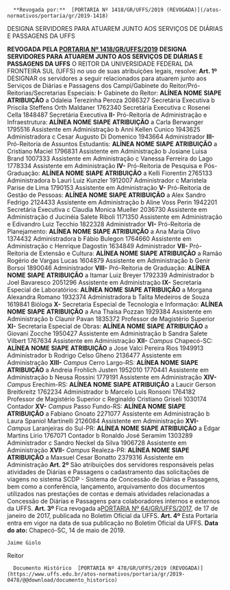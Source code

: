       **Revogada por:**  [PORTARIA Nº 1418/GR/UFFS/2019 (REVOGADA)](/atos-normativos/portaria/gr/2019-1418) 

   DESIGNA SERVIDORES PARA ATUAREM JUNTO AOS SERVIÇOS DE DIÁRIAS E PASSAGENS DA UFFS  

 **REVOGADA PELA [PORTARIA Nº 1418/GR/UFFS/2019](https://www.uffs.edu.br/../2019-1418)**  **DESIGNA SERVIDORES PARA ATUAREM JUNTO AOS SERVIÇOS DE DIÁRIAS E PASSAGENS DA UFFS** O REITOR DA UNIVERSIDADE FEDERAL DA FRONTEIRA SUL (UFFS) no uso de suas atribuições legais, resolve:  **Art. 1º**  DESIGNAR os servidores a seguir relacionados para atuarem junto aos Serviços de Diárias e Passagens dos Campi/Gabinete do Reitor/Pró-Reitorias/Secretarias Especiais:   **I-** Gabinete do Reitor:     **ALÍNEA**   **NOME**   **SIAPE**   **ATRIBUIÇÃO**     a   Odaleia Terezinha Peroza   2086327  Secretária Executiva    b   Priscila Steffens Orth Maldaner   1762340   Secretária Executiva     c   Rosenei Cella   1848487   Secretária Executiva       **II-** Pró-Reitoria de Administração e Infraestrutura:     **ALÍNEA**   **NOME**   **SIAPE**   **ATRIBUIÇÃO**     a   Carla Berwanger   1795516   Assistente em Administração     b   Anni Kellen Cunico   1943625   Administradora     c   Cesar Augusto Di Domenico   1943664   Administrador       **III-** Pró-Reitoria de Assuntos Estudantis:     **ALÍNEA**   **NOME**   **SIAPE**   **ATRIBUIÇÃO**     a   Cristiano Maciel   1796831  Assistente em Administração    b   Josiane Luisa Brand   1007333   Assistente em Administração     c   Vanessa Ferreira do Lago   1778334   Assistente em Administração       **IV-** Pró-Reitoria de Pesquisa e Pós-Graduação:     **ALÍNEA**   **NOME**   **SIAPE**   **ATRIBUIÇÃO**     a   Kelli Fiorentin   2765133   Administradora     b   Lauri Luiz Kunzler   1912007   Administrador     c   Maristela Parise de Lima   1790153   Assistente em Administração       **V-** Pró-Reitoria de Gestão de Pessoas:     **ALÍNEA**   **NOME**   **SIAPE**   **ATRIBUIÇÃO**     a   Alex Sandro Fedrigo   2124433   Assistente em Administração     b   Aline Voss Perin   1942201   Secretária Executiva     c   Claudia Monica Mueller   2036730   Assistente em Administração     d   Jucinéia Salete Riboli   1171350   Assistente em Administração     e   Edivandro Luiz Tecchio   1822328   Administrador       **VI-** Pró-Reitoria de Planejamento:     **ALÍNEA**   **NOME**   **SIAPE**   **ATRIBUIÇÃO**     a   Ana Maria Olivo   1374432   Administradora     b   Fábio Bulegon   1764660   Assistente em Administração     c   Henrique Dagostin   1634849   Administrador       **VII-** Pró-Reitoria de Extensão e Cultura:     **ALÍNEA**   **NOME**   **SIAPE**   **ATRIBUIÇÃO**     a   Ramão Rogério de Vargas Lucas   1604879   Assistente em Administração     b   Genir Borsoi   1890046   Administrador       **VIII-** Pró-Reitoria de Graduação:     **ALÍNEA**   **NOME**   **SIAPE**   **ATRIBUIÇÃO**     a   Itamar Luiz Breyer   1792339   Administrador     b   Joel Bavaresco   2051296   Assistente em Administração       **IX-** Secretaria Especial de Laboratórios:     **ALÍNEA**   **NOME**   **SIAPE**   **ATRIBUIÇÃO**     a  Morgana Alexandra Romano  1932374   Administradora     b   Talita Medeiros de Souza   1619841   Bióloga       **X-** Secretaria Especial de Tecnologia e Informação:     **ALÍNEA**   **NOME**   **SIAPE**   **ATRIBUIÇÃO**     a   Ana Thaísa Pozzan   1929384   Assistente em Administração     b   Claunir Pavan   1835372   Professor de Magistério Superior       **XI-** Secretaria Especial de Obras:     **ALÍNEA**   **NOME**   **SIAPE**   **ATRIBUIÇÃO**     a   Giovani Zocche   1950427  Assistente em Administração    b   Sandra Salete Vilbert   1767634   Assistente em Administração       **XII-** *Campus* Chapecó-SC:     **ALÍNEA**   **NOME**   **SIAPE**   **ATRIBUIÇÃO**     a   Jose Valci Pereira Rios   1949913   Administrador     b   Rodrigo Celso Gheno   2136477   Assistente em Administração       **XIII-** *Campus* Cerro Largo-RS:     **ALÍNEA**   **NOME**   **SIAPE**   **ATRIBUIÇÃO**     a   Andreia Frohlich Justen 1952010   1770441  Assistente em Administração    b   Neusa Rossini   1779191   Assistente em Administração       **XIV-** *Campus* Erechim-RS:     **ALÍNEA**   **NOME**   **SIAPE**   **ATRIBUIÇÃO**     a   Laucir Gerson Breitkreitz   1762234   Administrador     b   Marcelo Luis Ronsoni   1764182   Professor de Magistério Superior     c   Reginaldo Cristiano Griseli   1030174   Contador       **XV-** *Campus* Passo Fundo-RS:     **ALÍNEA**   **NOME**   **SIAPE**   **ATRIBUIÇÃO**     a   Fabiano Gnoato   2271077  Assistente em Administração    b   Laura Spaniol Martinelli   2126084   Assistente em Administração       **XVI-** *Campus* Laranjeiras do Sul-PR:     **ALÍNEA**   **NOME**   **SIAPE**   **ATRIBUIÇÃO**     a   Edgar Martins Lirio   1767071   Contador     b   Ronaldo José Seramim   1303289   Administrador     c   Sandro Neckel da Silva   1906728   Assistente em Administração       **XVII-** *Campus* Realeza-PR:     **ALÍNEA**   **NOME**   **SIAPE**   **ATRIBUIÇÃO**     a  Maxsuel Cesar Bonatto  2379316   Assistente em Administração         **Art. 2º**  São atribuições dos servidores responsáveis pelas atividades de Diárias e Passagens o cadastramento das solicitações de viagens no sistema SCDP - Sistema de Concessão de Diárias e Passagens, bem como a conferência, lançamento, arquivamento dos documentos utilizados nas prestações de contas e demais atividades relacionadas a Concessão de Diárias e Passagens para colaboradores internos e externos da UFFS.  **Art. 3º**  Fica revogada a[PORTARIA Nº 64/GR/UFFS/2017](https://www.uffs.edu.br/atos-normativos/portaria/gr/2017-0064), de 17 de janeiro de 2017, publicada no Boletim Oficial da UFFS. **Art. 4º**  Esta Portaria entra em vigor na data de sua publicação no Boletim Oficial da UFFS.        **Data do ato:** Chapecó-SC, 14 de maio de 2019.   
 

    Jaime Giolo   
 Reitor 

      Documento Histórico  [PORTARIA Nº 478/GR/UFFS/2019 (REVOGADA)](https://www.uffs.edu.br/atos-normativos/portaria/gr/2019-0478/@@download/documento_historico)     
      